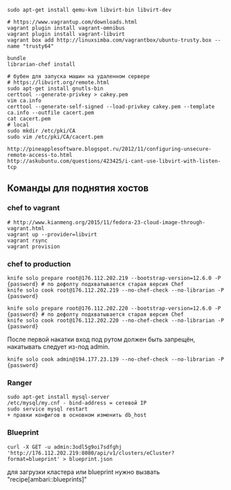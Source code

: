    sudo apt-get install qemu-kvm libvirt-bin libvirt-dev

    # https://www.vagrantup.com/downloads.html
    vagrant plugin install vagrant-omnibus
    vagrant plugin install vagrant-libvirt
    vagrant box add http://linuxsimba.com/vagrantbox/ubuntu-trusty.box --name "trusty64"

    bundle
    librarian-chef install

    # бубен для запуска машин на удаленном сервере
    # https://libvirt.org/remote.html
    sudo apt-get install gnutls-bin
    certtool --generate-privkey > cakey.pem
    vim ca.info
    certtool --generate-self-signed --load-privkey cakey.pem --template ca.info --outfile cacert.pem
    cat cacert.pem
    # local
    sudo mkdir /etc/pki/CA
    sudo vim /etc/pki/CA/cacert.pem

    http://pineapplesoftware.blogspot.ru/2012/11/configuring-unsecure-remote-access-to.html
    http://askubuntu.com/questions/423425/i-cant-use-libvirt-with-listen-tcp


## Команды для поднятия хостов


### chef to vagrant
    # http://www.kianmeng.org/2015/11/fedora-23-cloud-image-through-vagrant.html
    vagrant up --provider=libvirt
    vagrant rsync
    vagrant provision

### chef to production
    knife solo prepare root@176.112.202.219 --bootstrap-version=12.6.0 -P {password} # по дефолту подхватывается старая версия Chef
    knife solo cook root@176.112.202.219 --no-chef-check --no-librarian -P {password}

    knife solo prepare root@176.112.202.220 --bootstrap-version=12.6.0 -P {password} # по дефолту подхватывается старая версия Chef
    knife solo cook root@176.112.202.220 --no-chef-check --no-librarian -P {password}

После первой накатки вход под рутом должен быть запрещён, накатывать следует из-под admin.

    knife solo cook admin@194.177.23.139 --no-chef-check --no-librarian -P {password}


### Ranger
    sudo apt-get install mysql-server
    /etc/mysql/my.cnf - bind-address = сетевой IP
    sudo service mysql restart
    + правки конфигов в основном изменить db_host

### Blueprint
    curl -X GET -u admin:3odl5g9oi7sdfghj 'http://176.112.202.219:8080/api/v1/clusters/eCluster?format=blueprint' > blueprint.json
для загрузки кластера или blueprint нужно вызвать "recipe[ambari::blueprints]"
